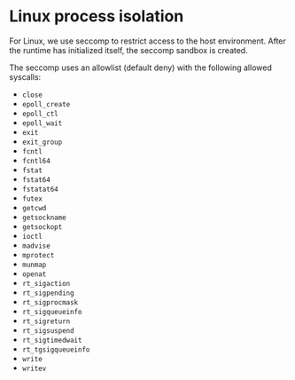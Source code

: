 # Linux process isolation

For Linux, we use seccomp to restrict access to the host environment. After the runtime has initialized itself, the seccomp sandbox is created.

The seccomp uses an allowlist (default deny) with the following allowed syscalls:

- `close`
- `epoll_create`
- `epoll_ctl`
- `epoll_wait`
- `exit`
- `exit_group`
- `fcntl`
- `fcntl64`
- `fstat`
- `fstat64`
- `fstatat64`
- `futex`
- `getcwd`
- `getsockname`
- `getsockopt`
- `ioctl`
- `madvise`
- `mprotect`
- `munmap`
- `openat`
- `rt_sigaction`
- `rt_sigpending`
- `rt_sigprocmask`
- `rt_sigqueueinfo`
- `rt_sigreturn`
- `rt_sigsuspend`
- `rt_sigtimedwait`
- `rt_tgsigqueueinfo`
- `write`
- `writev`
